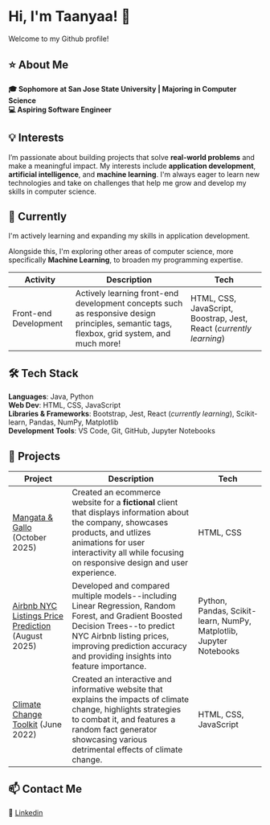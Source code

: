 # Hi, I'm Taanyaa! 👋

Welcome to my Github profile!

## ⭐️ About Me
**🎓 Sophomore at San Jose State University | Majoring in Computer Science**    
**💻 Aspiring Software Engineer**  

## 💡 Interests
I’m passionate about building projects that solve **real-world problems** and make a meaningful impact. My interests include **application development**, **artificial intelligence**, and **machine learning**. I'm always eager to learn new technologies and take on challenges that help me grow and develop my skills in computer science. 

## 🌱 Currently
I'm actively learning and expanding my skills in application development.   

Alongside this, I'm exploring other areas of computer science, more specifically **Machine Learning**, to broaden my programming expertise.

|        Activity      |            Description            |     Tech     |
| -------------------- | --------------------------------- | ------------ |
| Front-end Development | Actively learning front-end development concepts such as responsive design principles, semantic tags, flexbox, grid system, and much more! | HTML, CSS, JavaScript, Boostrap, Jest, React (_currently learning_) |  

## 🛠️ Tech Stack
**Languages**: Java, Python   
**Web Dev**: HTML, CSS, JavaScript    
**Libraries & Frameworks**: Bootstrap, Jest, React (_currently learning_), Scikit-learn, Pandas, NumPy, Matplotlib  
**Development Tools**: VS Code, Git, GitHub, Jupyter Notebooks  

## 📁 Projects
|        Project       |            Description            |     Tech     |
| -------------------- | --------------------------------- | ------------ |
| [Mangata & Gallo](https://github.com/taanyaaharidassprasad06/jewelry-website) (October 2025) | Created an ecommerce website for a **fictional** client that displays information about the company, showcases products, and utlizes animations for user interactivity all while focusing on responsive design and user experience. | HTML, CSS |
| [Airbnb NYC Listings Price Prediction](https://github.com/taanyaaharidassprasad06/airbnb-price-prediction) (August 2025) | Developed and compared multiple models--including Linear Regression, Random Forest, and Gradient Boosted Decision Trees--to predict NYC Airbnb listing prices, improving prediction accuracy and providing insights into feature importance. | Python, Pandas, Scikit-learn, NumPy, Matplotlib, Jupyter Notebooks |
| [Climate Change Toolkit](https://github.com/taanyaaharidassprasad06/climate_toolkit) (June 2022) | Created an interactive and informative website that explains the impacts of climate change, highlights strategies to combat it, and features a random fact generator showcasing various detrimental effects of climate change. | HTML, CSS, JavaScript |


## 📫 Contact Me
🔗 [Linkedin](https://www.linkedin.com/in/taanyaa-hp)



<!--
**taanyaaharidassprasad06/taanyaaharidassprasad06** is a ✨ _special_ ✨ repository because its `README.md` (this file) appears on your GitHub profile.

Here are some ideas to get you started:

- 🔭 I’m currently working on ...
- 🌱 I’m currently learning ...
- 👯 I’m looking to collaborate on ...
- 🤔 I’m looking for help with ...
- 💬 Ask me about ...
- 📫 How to reach me: ...
- 😄 Pronouns: ...
- ⚡ Fun fact: ...
-->
